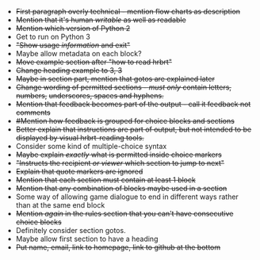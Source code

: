 * ~~First paragraph overly technical - mention flow charts as description~~
* ~~Mention that it's human *writable* as well as readable~~
* ~~Mention which version of Python 2~~
* Get to run on Python 3
* ~~"Show usage *information* and exit"~~
* Maybe allow metadata on each block?
* ~~Move example section after "how to read hrbrt"~~
* ~~Change heading example to 3, 3~~
* ~~Maybe in section part, mention that gotos are explained later~~
* ~~Change wording of permitted sections - *must only* contain letters, numbers,~~
  ~~underscores, spaces and hyphens.~~
* ~~Mention that feedback becomes part of the output - call it feedback not comments~~
* ~~#Mention how feedback is grouped for choice blocks and sections~~
* ~~Better explain that instructions are part of output, but not intended to be~~
  ~~displayed by visual hrbrt-reading tools.~~
* Consider some kind of multiple-choice syntax
* ~~Maybe explain *exactly* what is permitted inside choice markers~~
* ~~"Instructs the recipient *or viewer* which section to jump to next"~~
* ~~Explain that quote markers are ignored~~
* ~~Mention that each section must contain at least 1 block~~
* ~~Mention that any combination of blocks maybe used in a section~~
* Some way of allowing game dialogue to end in different ways rather than at 
  the same end block
* ~~Mention *again* in the rules section that you can't have consecutive choice blocks~~
* Definitely consider section gotos.
* Maybe allow first section to have a heading
* ~~Put name, email, link to homepage, link to github at the bottom~~
